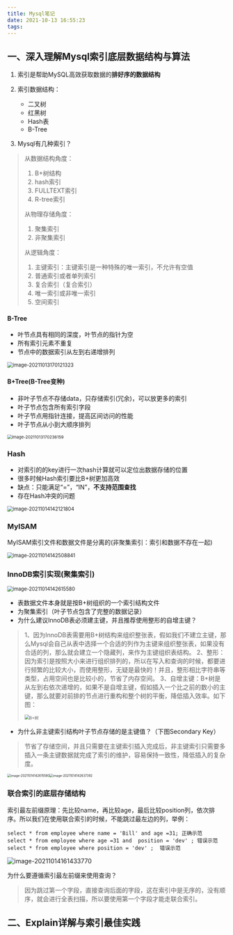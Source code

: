 ```yaml
---
title: Mysql笔记
date: 2021-10-13 16:55:23
tags:	
---
```


## 一、深入理解Mysql索引底层数据结构与算法

1. 索引是帮助MySQL高效获取数据的**排好序的数据结构**

2. 索引数据结构：
   * 二叉树
   * 红黑树
   * Hash表
   * B-Tree

   <!-- more -->
   
3. Mysql有几种索引？

> 从数据结构角度：
>
> 1. B+树结构
> 2. hash索引
> 3. FULLTEXT索引
> 4. R-tree索引
>
> 从物理存储角度：
>
> 1. 聚集索引
> 2. 非聚集索引
>
> 从逻辑角度：
>
> 1. 主键索引：主键索引是一种特殊的唯一索引，不允许有空值
> 2. 普通索引或者单列索引
> 3. 复合索引（复合索引）
> 4. 唯一索引或非唯一索引
> 5. 空间索引

#### B-Tree

* 叶节点具有相同的深度，叶节点的指针为空
* 所有索引元素不重复
* 节点中的数据索引从左到右递增排列

<img src="../images/Mysql笔记/image-20211013170121323.png" alt="image-20211013170121323" style="zoom: 80%;" />

#### B+Tree(B-Tree变种)

* 非叶子节点不存储data，只存储索引(冗余)，可以放更多的索引
* 叶子节点包含所有索引字段
* 叶子节点用指针连接，提高区间访问的性能
* 叶子节点从小到大顺序排列

<img src="../images/Mysql笔记/image-20211013170236159.png" alt="image-20211013170236159" style="zoom: 67%;" />

### Hash

* 对索引的的key进行一次hash计算就可以定位出数据存储的位置
* 很多时候Hash索引要比B+树更加高效
* 缺点：只能满足“=”，“IN”，**不支持范围查找**
* 存在Hash冲突的问题

<img src="../images/Mysql笔记/image-20211014142121804.png" alt="image-20211014142121804" style="zoom:80%;" />

### MyISAM

MyISAM索引文件和数据文件是分离的(非聚集索引：索引和数据不存在一起)

<img src="../images/Mysql笔记/image-20211014142508841.png" alt="image-20211014142508841" style="zoom:80%;" />

### InnoDB索引实现(聚集索引)

<img src="../images/Mysql笔记/image-20211014142615580.png" alt="image-20211014142615580" style="zoom: 80%;" />

* 表数据文件本身就是按B+树组织的一个索引结构文件
* 为聚集索引（叶子节点包含了完整的数据记录）
* 为什么建议InnoDB表必须建主键，并且推荐使用整形的自增主键？

> 1、因为InnoDB表需要用B+树结构来组织整张表，假如我们不建立主键，那么Mysql会自己从表中选择一个合适的列作为主键来组织整张表，如果没有合适的列，那么就会建立一个隐藏列，来作为主键组织表结构。
> 2、整形：因为索引是按照大小来进行组织排列的，所以在写入和查询的时候，都要进行频繁的比较大小，而使用整形，无疑是最快的！并且，整形相比字符串等类型，占用空间也是比较小的，节省了内存空间。
> 3、自增主键：B+树是从左到右依次递增的，如果不是自增主键，假如插入一个比之前的数小的主键，那么就要对前排的节点进行重构和整个树的平衡，降低插入效率。如下图：
>
> <img src="../images/Mysql笔记/B+树.gif" alt="B+树" style="zoom:67%;" />

* 为什么非主键索引结构叶子节点存储的是主键值？（下图Secondary Key）

> 节省了存储空间，并且只需要在主键索引插入完成后，非主键索引只需要多插入一条主键数据就完成了索引的维护，容易保持一致性，降低插入的复杂度。

<img src="../images/Mysql笔记/image-20211014142615580.png" alt="image-20211014142615580" style="zoom: 50%;" /><img src="../images/Mysql笔记/image-20211014142637392.png" alt="image-20211014142637392" style="zoom: 50%;" />

### 联合索引的底层存储结构

索引最左前缀原理：先比较name，再比较age，最后比较position列，依次排序。所以我们在使用联合索引的时候，不能跳过最左边的列，举例：

~~~ 
select * from employee where name = 'Bill' and age =31; 正确示范
select * from employee where age =31 and  position = 'dev' ; 错误示范
select * from employee where position = 'dev' ;  错误示范
~~~

![image-20211014161433770](../images/Mysql笔记/image-20211014161433770.png)

为什么要遵循索引最左前缀来使用查询？

> 因为跳过第一个字段，直接查询后面的字段，这在索引中是无序的，没有顺序，就会进行全表扫描，所以要使用第一个字段才能走联合索引。

## 二、Explain详解与索引最佳实践

